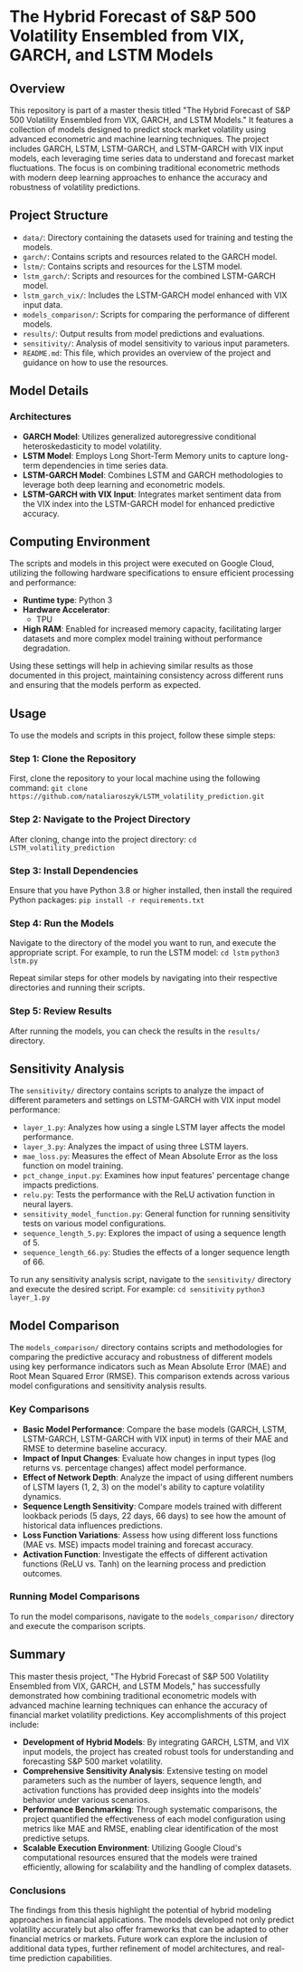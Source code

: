 # The Hybrid Forecast of S&P 500 Volatility Ensembled from VIX, GARCH, and LSTM Models

## Overview
This repository is part of a master thesis titled "The Hybrid Forecast of S&P 500 Volatility Ensembled from VIX, GARCH, and LSTM Models." It features a collection of models designed to predict stock market volatility using advanced econometric and machine learning techniques. The project includes GARCH, LSTM, LSTM-GARCH, and LSTM-GARCH with VIX input models, each leveraging time series data to understand and forecast market fluctuations. The focus is on combining traditional econometric methods with modern deep learning approaches to enhance the accuracy and robustness of volatility predictions.


## Project Structure
- `data/`: Directory containing the datasets used for training and testing the models.
- `garch/`: Contains scripts and resources related to the GARCH model.
- `lstm/`: Contains scripts and resources for the LSTM model.
- `lstm_garch/`: Scripts and resources for the combined LSTM-GARCH model.
- `lstm_garch_vix/`: Includes the LSTM-GARCH model enhanced with VIX input data.
- `models_comparison/`: Scripts for comparing the performance of different models.
- `results/`: Output results from model predictions and evaluations.
- `sensitivity/`: Analysis of model sensitivity to various input parameters.
- `README.md`: This file, which provides an overview of the project and guidance on how to use the resources.

## Model Details
### Architectures
- **GARCH Model**: Utilizes generalized autoregressive conditional heteroskedasticity to model volatility.
- **LSTM Model**: Employs Long Short-Term Memory units to capture long-term dependencies in time series data.
- **LSTM-GARCH Model**: Combines LSTM and GARCH methodologies to leverage both deep learning and econometric models.
- **LSTM-GARCH with VIX Input**: Integrates market sentiment data from the VIX index into the LSTM-GARCH model for enhanced predictive accuracy.

## Computing Environment
The scripts and models in this project were executed on Google Cloud, utilizing the following hardware specifications to ensure efficient processing and performance:
- **Runtime type**: Python 3
- **Hardware Accelerator**: 
  - TPU
- **High RAM**: Enabled for increased memory capacity, facilitating larger datasets and more complex model training without performance degradation.

Using these settings will help in achieving similar results as those documented in this project, maintaining consistency across different runs and ensuring that the models perform as expected.

## Usage
To use the models and scripts in this project, follow these simple steps:

### Step 1: Clone the Repository
First, clone the repository to your local machine using the following command:
`git clone https://github.com/nataliaroszyk/LSTM_volatility_prediction.git`

### Step 2: Navigate to the Project Directory
After cloning, change into the project directory:
`cd LSTM_volatility_prediction`

### Step 3: Install Dependencies
Ensure that you have Python 3.8 or higher installed, then install the required Python packages:
`pip install -r requirements.txt`

### Step 4: Run the Models
Navigate to the directory of the model you want to run, and execute the appropriate script. For example, to run the LSTM model:
`cd lstm`
`python3 lstm.py`

Repeat similar steps for other models by navigating into their respective directories and running their scripts.

### Step 5: Review Results
After running the models, you can check the results in the `results/` directory.

## Sensitivity Analysis
The `sensitivity/` directory contains scripts to analyze the impact of different parameters and settings on LSTM-GARCH with VIX input model performance:

- `layer_1.py`: Analyzes how using a single LSTM layer affects the model performance.
- `layer_3.py`: Analyzes the impact of using three LSTM layers.
- `mae_loss.py`: Measures the effect of Mean Absolute Error as the loss function on model training.
- `pct_change_input.py`: Examines how input features' percentage change impacts predictions.
- `relu.py`: Tests the performance with the ReLU activation function in neural layers.
- `sensitivity_model_function.py`: General function for running sensitivity tests on various model configurations.
- `sequence_length_5.py`: Explores the impact of using a sequence length of 5.
- `sequence_length_66.py`: Studies the effects of a longer sequence length of 66.

To run any sensitivity analysis script, navigate to the `sensitivity/` directory and execute the desired script. For example:
`cd sensitivity`
`python3 layer_1.py`

## Model Comparison
The `models_comparison/` directory contains scripts and methodologies for comparing the predictive accuracy and robustness of different models using key performance indicators such as Mean Absolute Error (MAE) and Root Mean Squared Error (RMSE). This comparison extends across various model configurations and sensitivity analysis results.

### Key Comparisons
- **Basic Model Performance**: Compare the base models (GARCH, LSTM, LSTM-GARCH, LSTM-GARCH with VIX input) in terms of their MAE and RMSE to determine baseline accuracy.
- **Impact of Input Changes**: Evaluate how changes in input types (log returns vs. percentage changes) affect model performance.
- **Effect of Network Depth**: Analyze the impact of using different numbers of LSTM layers (1, 2, 3) on the model's ability to capture volatility dynamics.
- **Sequence Length Sensitivity**: Compare models trained with different lookback periods (5 days, 22 days, 66 days) to see how the amount of historical data influences predictions.
- **Loss Function Variations**: Assess how using different loss functions (MAE vs. MSE) impacts model training and forecast accuracy.
- **Activation Function**: Investigate the effects of different activation functions (ReLU vs. Tanh) on the learning process and prediction outcomes.

### Running Model Comparisons
To run the model comparisons, navigate to the `models_comparison/` directory and execute the comparison scripts.

## Summary

This master thesis project, "The Hybrid Forecast of S&P 500 Volatility Ensembled from VIX, GARCH, and LSTM Models," has successfully demonstrated how combining traditional econometric models with advanced machine learning techniques can enhance the accuracy of financial market volatility predictions. Key accomplishments of this project include:

- **Development of Hybrid Models**: By integrating GARCH, LSTM, and VIX input models, the project has created robust tools for understanding and forecasting S&P 500 market volatility.
- **Comprehensive Sensitivity Analysis**: Extensive testing on model parameters such as the number of layers, sequence length, and activation functions has provided deep insights into the models' behavior under various scenarios.
- **Performance Benchmarking**: Through systematic comparisons, the project quantified the effectiveness of each model configuration using metrics like MAE and RMSE, enabling clear identification of the most predictive setups.
- **Scalable Execution Environment**: Utilizing Google Cloud's computational resources ensured that the models were trained efficiently, allowing for scalability and the handling of complex datasets.

### Conclusions

The findings from this thesis highlight the potential of hybrid modeling approaches in financial applications. The models developed not only predict volatility accurately but also offer frameworks that can be adapted to other financial metrics or markets. Future work can explore the inclusion of additional data types, further refinement of model architectures, and real-time prediction capabilities.





